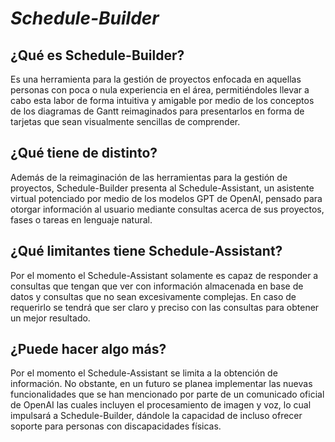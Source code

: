 # _Schedule-Builder_

## ¿Qué es Schedule-Builder?
Es una herramienta para la gestión de proyectos enfocada en aquellas personas con poca o nula experiencia en el área, permitiéndoles llevar a cabo esta labor de forma intuitiva y amigable por medio de los conceptos de los diagramas de Gantt reimaginados para presentarlos en forma de tarjetas que sean visualmente sencillas de comprender.

## ¿Qué tiene de distinto?
Además de la reimaginación de las herramientas para la gestión de proyectos, Schedule-Builder presenta al Schedule-Assistant, un asistente virtual potenciado por medio de los modelos GPT  de OpenAI, pensado para otorgar información al usuario mediante consultas acerca de sus proyectos, fases o tareas en lenguaje natural.

## ¿Qué limitantes tiene Schedule-Assistant?
Por el momento el Schedule-Assistant solamente es capaz de responder a consultas que tengan que ver con información almacenada en base de datos y consultas que no sean excesivamente complejas. En caso de requerirlo se tendrá que ser claro y preciso con las consultas para obtener un mejor resultado.

## ¿Puede hacer algo más?
Por el momento el Schedule-Assistant se limita a la obtención de información. No obstante, en un futuro se planea implementar las nuevas funcionalidades que se han mencionado por parte de un comunicado oficial de OpenAI las cuales incluyen el procesamiento de imagen y voz, lo cual impulsará a Schedule-Builder, dándole la capacidad de incluso ofrecer soporte para personas con discapacidades físicas.
